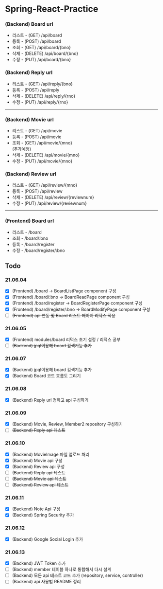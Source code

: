 # Spring-React-Practice

### (Backend) Board url
* 리스트 - (GET) /api/board
* 등록 - (POST) /api/board
* 조회 - (GET) /api/board/{bno}
* 삭제 - (DELETE) /api/board/{bno}
* 수정 - (PUT) /api/board/{bno}

### (Backend) Reply url
* 리스트 - (GET) /api/reply/{bno}
* 등록 - (POST) /api/reply
* 삭제 - (DELETE) /api/reply/{rno}
* 수정 - (PUT) /api/reply/{rno}

---

### (Backend) Movie url
* 리스트 - (GET) /api/movie
* 등록 - (POST) /api/movie
* 조회 - (GET) /api/movie/{mno}   
  (추가예정)
* 삭제 - (DELETE) /api/movie/{mno}
* 수정 - (PUT) /api/movie/{mno}

### (Backend) Review url
* 리스트 - (GET) /api/review/{mno}
* 등록 - (POST) /api/review
* 삭제 - (DELETE) /api/review/{reviewnum}
* 수정 - (PUT) /api/review/{reviewnum}

---

### (Frontend) Board url
* 리스트 - /board
* 조회 - /board/:bno
* 등록 - /board/register
* 수정 - /board/register/:bno

## Todo

### 21.06.04

- [x] (Frontend) /board -> BoardListPage component 구성
- [x] (Frontend) /board/:bno -> BoardReadPage component 구성
- [x] (Frontend) /board/register -> BoardRegisterPage component 구성
- [x] (Frontend) /board/register/:bno -> BoardModifyPage component 구성
- [ ] ~~(Frontend) api 연동 및 Board 리스트 페이지 리덕스 적용~~

### 21.06.05

- [x] (Frontend) modules/board 리덕스 초기 설정 / 리덕스 공부
- [ ] ~~(Backend) jpql이용해 board 검색기능 추가~~

### 21.06.07

- [x] (Backend) jpql이용해 board 검색기능 추가
- [x] (Backend) Board 코드 흐름도 그리기 

### 21.06.08

- [x] (Backend) Reply url 정하고 api 구성하기

### 21.06.09

- [x] (Backend) Movie, Review, Member2 repository 구성하기
- [ ] ~~(Backend) Reply api 테스트~~

### 21.06.10

- [x] (Backend) MovieImage 파일 업로드 처리
- [x] (Backend) Movie api 구성
- [x] (Backend) Review api 구성
- [ ] ~~(Backend) Reply api 테스트~~
- [ ] ~~(Backend) Movie api 테스트~~
- [ ] ~~(Backend) Review api 테스트~~

### 21.06.11

- [x] (Backend) Note Api 구성
- [x] (Backend) Spring Security 추가

### 21.06.12

- [x] (Backend) Google Social Login 추가

### 21.06.13

- [x] (Backend) JWT Token 추가
- [ ] (Backend) member 테이블 하나로 통합해서 다시 설계
- [ ] (Backend) 모든 api 테스트 코드 추가 (repository, service, controller)
- [ ] (Backend) api 사용법 README 정리
